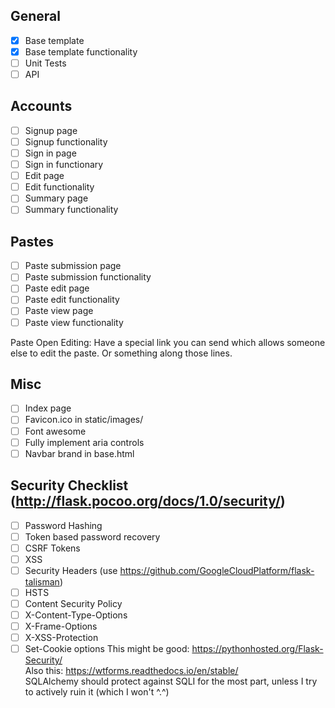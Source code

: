 ## General
* [x] Base template
* [x] Base template functionality
* [ ] Unit Tests
* [ ] API

## Accounts
* [ ] Signup page
* [ ] Signup functionality
* [ ] Sign in page
* [ ] Sign in functionary
* [ ] Edit page
* [ ] Edit functionality
* [ ] Summary page
* [ ] Summary functionality

## Pastes
* [ ] Paste submission page
* [ ] Paste submission functionality
* [ ] Paste edit page
* [ ] Paste edit functionality
* [ ] Paste view page
* [ ] Paste view functionality  

Paste Open Editing: Have a special link you can send
which allows someone else to edit the paste. Or something
along those lines.

## Misc
* [ ] Index page
* [ ] Favicon.ico in static/images/
* [ ] Font awesome
* [ ] Fully implement aria controls
* [ ] Navbar brand in base.html

## Security Checklist (http://flask.pocoo.org/docs/1.0/security/)
* [ ] Password Hashing
* [ ] Token based password recovery
* [ ] CSRF Tokens
* [ ] XSS
* [ ] Security Headers (use https://github.com/GoogleCloudPlatform/flask-talisman)
* [ ] HSTS
* [ ] Content Security Policy
* [ ] X-Content-Type-Options
* [ ] X-Frame-Options
* [ ] X-XSS-Protection
* [ ] Set-Cookie options
This might be good: https://pythonhosted.org/Flask-Security/  
Also this: https://wtforms.readthedocs.io/en/stable/  
SQLAlchemy should protect against SQLI for the most part, unless I try
to actively ruin it (which I won't ^.^)